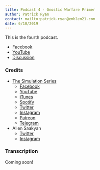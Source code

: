 ```yaml
---
title: Podcast 4 - Gnostic Warfare Primer
author: Patrick Ryan
contact: mailto:patrick.ryan@emblem21.com
date: 6/10/2019
---
```

This is the fourth podcast.

* [Facebook](https://www.facebook.com/simulationseries/videos/444207459734304)
* [YouTube](https://www.youtube.com/watch?v=V4PnkaJVxBg)
* [Discussion](https://8ch.net/gnosticwarfare/res/605.html)

### Credits

* [The Simulation Series](https://www.simulationseries.com/)
  * [Facebook](https://www.facebook.com/simulationseries)
  * [YouTube](https://www.youtube.com/channel/UC6JhS4GvWf3AJfOTfkrse2w)
  * [iTunes](https://podcasts.apple.com/us/podcast/simulation/id1160455505)
  * [Spotify](https://open.spotify.com/show/4AT6BwdZfBB4evZ8lRZeTr?si=2UKzUfycTkKkX5G7_2x4Zg)
  * [Twitter](https://twitter.com/simulationshow)
  * [Instagram](https://www.instagram.com/simulationseries)
  * [Patreon](https://www.patreon.com/simulationseries)
  * [Telegram](https://t.me/simulationseries)
* Allen Saakyan
  * [Twitter](https://twitter.com/allensaakyan)
  * [Instagram](https://www.instagram.com/allensaakyan)

### Transcription

Coming soon!
